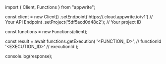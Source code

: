 import { Client, Functions } from "appwrite";

const client = new Client()
    .setEndpoint('https://<REGION>.cloud.appwrite.io/v1') // Your API Endpoint
    .setProject('5df5acd0d48c2'); // Your project ID

const functions = new Functions(client);

const result = await functions.getExecution(
    '<FUNCTION_ID>', // functionId
    '<EXECUTION_ID>' // executionId
);

console.log(response);
